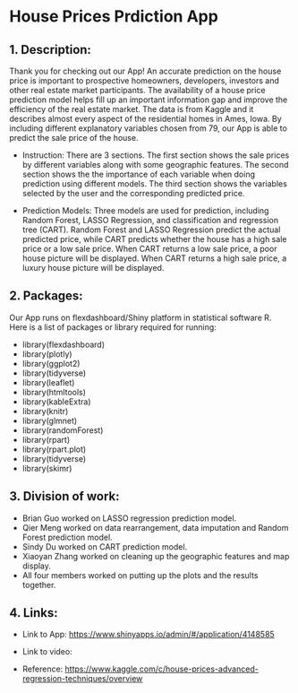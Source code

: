 # House Prices Prdiction App

## 1. Description:
Thank you for checking out our App! An accurate prediction on the house price is important to prospective homeowners, developers, investors and other real estate market participants. The availability of a house price prediction model helps fill up an important information gap and improve the efficiency of the real estate market. The data is from Kaggle and it describes almost every aspect of the residential homes in Ames, Iowa. By including different explanatory variables chosen from 79, our App is able to predict the sale price of the house. 

+ Instruction: There are 3 sections. The first section shows the sale prices by different variables along with some geographic features. The second section shows the the importance of each variable when doing prediction using different models. The third section shows the variables selected by the user and the corresponding predicted price.

+ Prediction Models: Three models are used for prediction, including Random Forest, LASSO Regression, and classification and regression tree (CART). Random Forest and LASSO Regression predict the actual predicted price, while CART predicts whether the house has a high sale price or a low sale price. When CART returns a low sale price, a poor house picture will be displayed. When CART returns a high sale price, a luxury house picture will be displayed.

## 2. Packages:

Our App runs on flexdashboard/Shiny platform in statistical software R. Here is a list of packages or library required for running:

+ library(flexdashboard)
+ library(plotly)
+ library(ggplot2)
+ library(tidyverse)
+ library(leaflet)
+ library(htmltools)
+ library(kableExtra)
+ library(knitr)
+ library(glmnet)
+ library(randomForest)
+ library(rpart)
+ library(rpart.plot)
+ library(tidyverse)
+ library(skimr)

## 3. Division of work:

+ Brian Guo worked on LASSO regression prediction model.
+ Qier Meng worked on data rearrangement, data imputation and Random Forest prediction model.
+ Sindy Du worked on CART prediction model.
+ Xiaoyan Zhang worked on cleaning up the geographic features and map display.
+ All four members worked on putting up the plots and the results together.

## 4. Links:

+ Link to App: https://www.shinyapps.io/admin/#/application/4148585

+ Link to video:

+ Reference:
https://www.kaggle.com/c/house-prices-advanced-regression-techniques/overview


